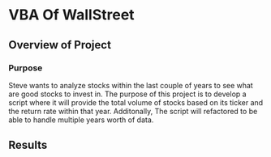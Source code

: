 # VBA Of WallStreet

## Overview of Project

### Purpose
Steve wants to analyze stocks within the last couple of years to see what are good stocks to invest in. The purpose of this project is to develop a script where it will provide the total volume of stocks based on its ticker and the return rate within that year. Additonally, The script will refactored to be able to handle multiple years worth of data. 

## Results


